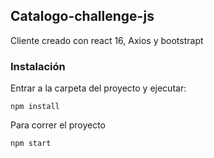 ## Catalogo-challenge-js

Cliente creado con react 16, Axios y bootstrapt

### Instalación

Entrar a la carpeta del proyecto y ejecutar:

```
npm install
```

Para correr el proyecto

```
npm start
```

